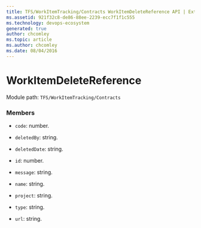 ```yaml
---
title: TFS/WorkItemTracking/Contracts WorkItemDeleteReference API | Extensions for Azure DevOps Services
ms.assetid: 921f32c8-de86-88ee-2239-ecc7f1f1c555
ms.technology: devops-ecosystem
generated: true
author: chcomley
ms.topic: article
ms.author: chcomley
ms.date: 08/04/2016
---
```


# WorkItemDeleteReference

Module path: `TFS/WorkItemTracking/Contracts`

### Members

* `code`: number.

* `deletedBy`: string.

* `deletedDate`: string.

* `id`: number.

* `message`: string.

* `name`: string.

* `project`: string.

* `type`: string.

* `url`: string.
